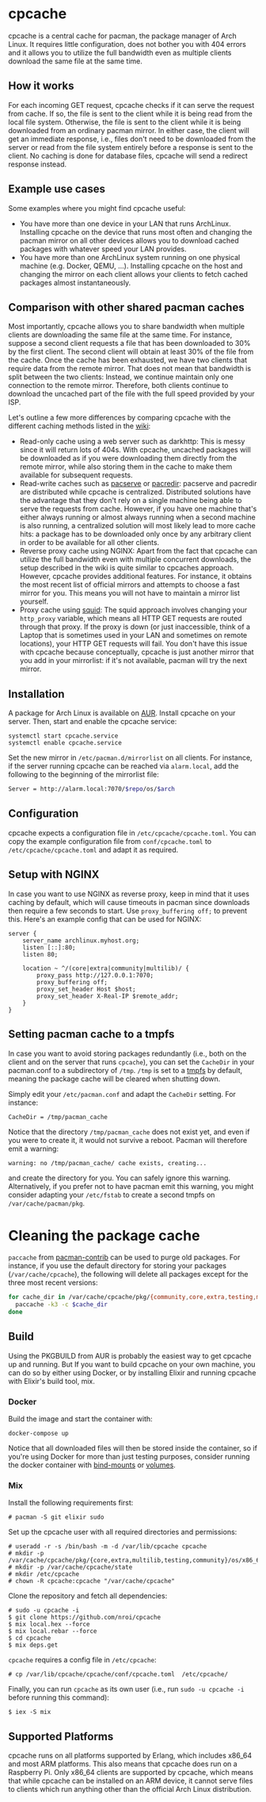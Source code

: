# cpcache

cpcache is a central cache for pacman, the package manager of Arch Linux. It requires little
configuration, does not bother you with 404 errors and it allows you to utilize the full bandwidth
even as multiple clients download the same file at the same time.


## How it works

For each incoming GET request, cpcache checks if it can serve the request from
cache. If so, the file is sent to the client while it is being read from the local
file system. Otherwise, the file is sent to the client while it is being downloaded from an
ordinary pacman mirror.
In either case, the client will get an immediate response, i.e., files don't need to be
downloaded from the server or read from the file system entirely before a response is
sent to the client.
No caching is done for database files, cpcache will send a redirect response
instead.

## Example use cases
Some examples where you might find cpcache useful:
- You have more than one device in your LAN that runs ArchLinux. Installing cpcache on the device that runs most often and changing the pacman mirror on all other devices allows you to download cached packages with whatever speed your LAN provides.
- You have more than one ArchLinux system running on one physical machine (e.g. Docker, QEMU, …). Installing cpcache on the host and changing the mirror on each client allows your clients to fetch cached packages almost instantaneously.  

## Comparison with other shared pacman caches
Most importantly, cpcache allows you to share bandwidth when multiple clients are downloading the same
file at the same time. For instance, suppose a second client requests a file that has been
downloaded to 30% by the first client. The second client will obtain at least 30% of the file from the cache.
Once the cache has been exhausted, we have two clients that require data from the remote mirror. That does not mean that bandwidth is split between the two clients: Instead, we continue maintain only one connection to the remote mirror.
Therefore, both clients continue to download the uncached part of the file with the full speed provided by your ISP.

Let's outline a few more differences by comparing cpcache with the different caching methods listed in the 
[wiki](https://wiki.archlinux.org/index.php?title=Pacman/Tips_and_tricks&redirect=no#Network_shared_pacman_cache):
* Read-only cache using a web server such as darkhttp:
  This is messy since it will return lots of 404s. With cpcache, uncached packages will be downloaded as
  if you were downloading them directly from the remote mirror, while also storing them in the cache to
  make them available for subsequent requests.
* Read-write caches such as [pacserve](https://wiki.archlinux.org/index.php/Pacserve) or
  [pacredir](https://github.com/eworm-de/pacredir#pacredir):
  pacserve and pacredir are distributed while cpcache is centralized.
  Distributed solutions have the advantage that they don't rely on a single machine being able to
  serve the requests from cache. However, if you have one machine that's either always running or 
  almost always running when a second machine is also running, a centralized solution will most likely
  lead to more cache hits: a package has to be downloaded only once by any arbitrary client in order to be
  available for all other clients.
* Reverse proxy cache using NGINX: Apart from the fact that cpcache can utilize the full bandwidth
  even with multiple concurrent downloads, the setup described in the wiki is quite similar to
  cpcaches approach. However, cpcache provides additional features. For instance, it obtains the
  most recent list of official mirrors and attempts to choose a fast mirror for you. This means you
  will not have to maintain a mirror list yourself.
* Proxy cache using [squid](https://wiki.archlinux.org/index.php/Package_Proxy_Cache):
  The squid approach involves changing your `http_proxy` variable, which means all HTTP GET requests
  are routed through that proxy. If the proxy is down (or just inaccessible, think of a Laptop that
  is sometimes used in your LAN and sometimes on remote locations), your HTTP GET requests will fail.
  You don't have this issue with cpcache because conceptually, cpcache is just another mirror that you
  add in your mirrorlist: if it's not available, pacman will try the next mirror.


## Installation
A package for Arch Linux is available on [AUR](https://aur.archlinux.org/packages/cpcache-git/).
Install cpcache on your server. Then, start and enable the cpcache service:
```
systemctl start cpcache.service
systemctl enable cpcache.service
```
Set the new mirror in `/etc/pacman.d/mirrorlist` on all clients. For instance, if the server running
cpcache can be reached via `alarm.local`, add the following to the beginning of the mirrorlist file:
```bash
Server = http://alarm.local:7070/$repo/os/$arch
```

## Configuration

cpcache expects a configuration file in `/etc/cpcache/cpcache.toml`. You can copy the example
configuration file from `conf/cpcache.toml` to `/etc/cpcache/cpcache.toml` and adapt it as required.


## Setup with NGINX

In case you want to use NGINX as reverse proxy, keep in mind that it uses caching by default, which
will cause timeouts in pacman since downloads then require a few seconds to start. Use
`proxy_buffering off;` to prevent this.
Here's an example config that can be used for NGINX:

```NGINX
server {
    server_name archlinux.myhost.org;
    listen [::]:80;
    listen 80;

    location ~ ^/(core|extra|community|multilib)/ {
        proxy_pass http://127.0.0.1:7070;
        proxy_buffering off;
        proxy_set_header Host $host;
        proxy_set_header X-Real-IP $remote_addr;
    }
}
```

## Setting pacman cache to a tmpfs

In case you want to avoid storing packages redundantly (i.e., both on the client and on the server that runs `cpcache`),
you can set the `CacheDir` in your pacman.conf to a subdirectory of `/tmp`.
`/tmp` is set to a [tmpfs](https://wiki.archlinux.org/index.php/tmpfs) by default, meaning the package cache
will be cleared when shutting down.

Simply edit your `/etc/pacman.conf` and adapt the `CacheDir` setting. For instance:

```bash
CacheDir = /tmp/pacman_cache
```

Notice that the directory `/tmp/pacman_cache` does not exist yet, and even if you were to create it, it would not
survive a reboot. Pacman will therefore emit a warning:

```
warning: no /tmp/pacman_cache/ cache exists, creating...
```

and create the directory for you. You can safely ignore this warning. Alternatively, if you prefer not to have pacman emit
this warning, you might consider adapting your `/etc/fstab` to create a second tmpfs on `/var/cache/pacman/pkg`.

# Cleaning the package cache

`paccache` from [pacman-contrib](https://www.archlinux.org/packages/?name=pacman-contrib) can be used to purge old packages. For instance, if you use the default directory for storing your packages (`/var/cache/cpcache`), the following will delete all packages except for the three most recent versions:

```bash
for cache_dir in /var/cache/cpcache/pkg/{community,core,extra,testing,multilib}/os/x86_64/; do
  paccache -k3 -c $cache_dir
done
```

## Build

Using the PKGBUILD from AUR is probably the easiest way to get cpcache up and running. But If you want to
build cpcache on your own machine, you can do so by either using Docker, or by installing Elixir
and running cpcache with Elixir's build tool, mix.

### Docker
Build the image and start the container with:

    docker-compose up

Notice that all downloaded files will then be stored inside the container, so if you're using Docker
for more than just testing purposes, consider running the docker container with
[bind-mounts](https://docs.docker.com/storage/bind-mounts/) or [volumes](https://docs.docker.com/storage/volumes/).

### Mix

Install the following requirements first:

    # pacman -S git elixir sudo

Set up the cpcache user with all required directories and permissions:

    # useradd -r -s /bin/bash -m -d /var/lib/cpcache cpcache
    # mkdir -p /var/cache/cpcache/pkg/{core,extra,multilib,testing,community}/os/x86_64
    # mkdir -p /var/cache/cpcache/state
    # mkdir /etc/cpcache
    # chown -R cpcache:cpcache "/var/cache/cpcache"
    
Clone the repository and fetch all dependencies:

    # sudo -u cpcache -i
    $ git clone https://github.com/nroi/cpcache
    $ mix local.hex --force
    $ mix local.rebar --force
    $ cd cpcache
    $ mix deps.get

`cpcache` requires a config file in `/etc/cpcache`:

    # cp /var/lib/cpcache/cpcache/conf/cpcache.toml  /etc/cpcache/
    
Finally, you can run `cpcache` as its own user (i.e., run `sudo -u cpcache -i` before running this command):

    $ iex -S mix

## Supported Platforms
cpcache runs on all platforms supported by Erlang, which includes x86_64 and most ARM platforms. This also means that cpcache does run on a Raspberry Pi. Only x86_64 clients are supported by cpcache, which means that while cpcache can be installed on an ARM device, it cannot serve files to clients which run anything other than the official Arch Linux distribution.
